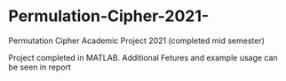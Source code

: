# Permulation-Cipher-2021-
Permutation Cipher Academic Project 2021 (completed mid semester)

Project completed in MATLAB. Additional Fetures and example usage can be seen in report
